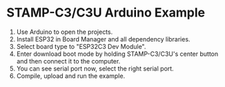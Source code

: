 # STAMP-C3/C3U Arduino Example

1. Use Arduino to open the projects.
2. Install ESP32 in Board Manager and all dependency libraries.
3. Select board type to "ESP32C3 Dev Module".
4. Enter download boot mode by holding STAMP-C3/C3U's center button and then connect it to the computer.
5. You can see serial port now, select the right serial port.
6. Compile, upload and run the example.
